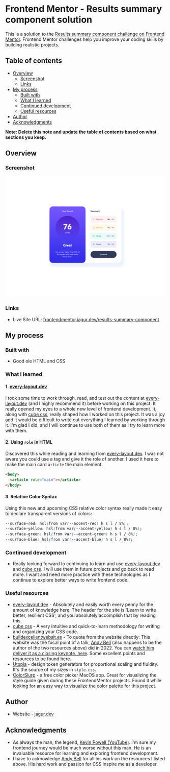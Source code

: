 # Frontend Mentor - Results summary component solution

This is a solution to the [Results summary component challenge on Frontend Mentor](https://www.frontendmentor.io/challenges/results-summary-component-CE_K6s0maV). Frontend Mentor challenges help you improve your coding skills by building realistic projects. 

## Table of contents

- [Overview](#overview)
  - [Screenshot](#screenshot)
  - [Links](#links)
- [My process](#my-process)
  - [Built with](#built-with)
  - [What I learned](#what-i-learned)
  - [Continued development](#continued-development)
  - [Useful resources](#useful-resources)
- [Author](#author)
- [Acknowledgments](#acknowledgments)

**Note: Delete this note and update the table of contents based on what sections you keep.**

## Overview

### Screenshot

![](./screenshot.jpg)

### Links

- Live Site URL: [frontendmentor.jagur.dev/results-summary-component](https://frontendmentor.jagur.dev/results-summary-component)

## My process

### Built with

- Good ole HTML and CSS

### What I learned

#### 1. [every-layout.dev](https://every-layout.dev) 

I took some time to work through, read, and test out the content at [every-layout.dev](https://every-layout.dev) (and I highly recommend it) before working on this project. It really opened my eyes to a whole new level of frontend development. It, along with [cube css](https://cube.fyi), really shaped how I worked on this project. It was a joy and it would be difficult to write out everything I learned by working through it. I'm glad I did, and I will continue to use both of them as I try to learn more with them.

#### 2. Using `role` in HTML

Discovered this while reading and learning from [every-layout.dev](https://every-layout.dev). I was not aware you could use a tag and give it the role of another. I used it here to make the main card `article` the main element.

```html
<body>
  <article role="main"></article>
</body>
```

#### 3. Relative Color Syntax

Using this new and upcoming CSS relative color syntax really made it easy to declare transparent versions of colors:

```css
--surface-red: hsl(from var(--accent-red) h s l / 8%);
--surface-yellow: hsl(from var(--accent-yellow) h s l / 8%);
--surface-green: hsl(from var(--accent-green) h s l / 8%);
--surface-blue: hsl(from var(--accent-blue) h s l / 8%);
```

### Continued development

- Really looking forward to continuing to learn and use [every-layout.dev](https://every-layout.dev) and [cube css](https://cube.fyi). I will use them in future projects and go back to read more. I want and need more practice with these technologies as I continue to explore better ways to write frontend code.

### Useful resources

- [every-layout.dev](https://every-layout.dev) - Absolutely and easily worth every penny for the amount of knowledge here. The header for the site is 'Learn to write better, resilient CSS', and you absolutely accomplish that by reading this.
- [cube css](https://cube.fyi) - A very intuitive and quick-to-learn methodology for writing and organizing your CSS code. 
- [buildexcellentwebsit.es](https://buildexcellentwebsit.es) - To quote from the website directly: This website was the focal point of a talk, [Andy Bell](https://andy-bell.co.uk/) (also happens to be the author of the two resources above) did in 2022. You can [watch him deliver it as a closing keynote, here](https://youtube.com/watch?v=5uhIiI9Ld5M). Some excellent points and resources to be found here.
- [Utopia](https://utopia.fyi) - design token generators for proportional scaling and fluidity. It's the source of my sizes in `style.css`.
- [ColorSlurp](https://colorslurp.com) - a free color picker MacOS app. Great for visualizing the style guide given during these FrontendMentor projects. Found it while looking for an easy way to visualize the color palette for this project.

## Author

- Website - [jagur.dev](https://jagur.dev/)

## Acknowledgments

- As always the man, the legend, [Kevin Powell (YouTube)](https://www.youtube.com/@KevinPowell). I'm sure my frontend journey would be much worse without this man. He is an invaluable resource for learning and exploring frontend development.
- I have to acknowledge [Andy Bell](https://andy-bell.co.uk/) for all his work on the resources I listed above. His hard work and passion for CSS inspire me as a developer. 
